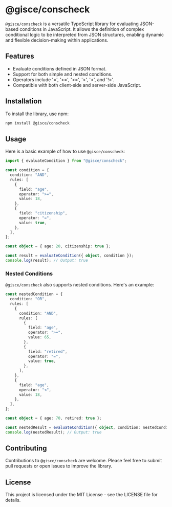 # @gisce/conscheck

`@gisce/conscheck` is a versatile TypeScript library for evaluating JSON-based conditions in JavaScript. It allows the definition of complex conditional logic to be interpreted from JSON structures, enabling dynamic and flexible decision-making within applications.

## Features

- Evaluate conditions defined in JSON format.
- Support for both simple and nested conditions.
- Operators include '=', '>=', '<=', '>', '<', and '!='.
- Compatible with both client-side and server-side JavaScript.

## Installation

To install the library, use npm:

```bash
npm install @gisce/conscheck
```

## Usage

Here is a basic example of how to use `@gisce/conscheck`:

```typescript
import { evaluateCondition } from "@gisce/conscheck";

const condition = {
  condition: "AND",
  rules: [
    {
      field: "age",
      operator: ">=",
      value: 18,
    },
    {
      field: "citizenship",
      operator: "=",
      value: true,
    },
  ],
};

const object = { age: 20, citizenship: true };

const result = evaluateCondition({ object, condition });
console.log(result); // Output: true
```

### Nested Conditions

`@gisce/conscheck` also supports nested conditions. Here's an example:

```typescript
const nestedCondition = {
  condition: "OR",
  rules: [
    {
      condition: "AND",
      rules: [
        {
          field: "age",
          operator: ">=",
          value: 65,
        },
        {
          field: "retired",
          operator: "=",
          value: true,
        },
      ],
    },
    {
      field: "age",
      operator: "<",
      value: 18,
    },
  ],
};

const object = { age: 70, retired: true };

const nestedResult = evaluateCondition({ object, condition: nestedCondition });
console.log(nestedResult); // Output: true
```

## Contributing

Contributions to `@gisce/conscheck` are welcome. Please feel free to submit pull requests or open issues to improve the library.

## License

This project is licensed under the MIT License - see the LICENSE file for details.
